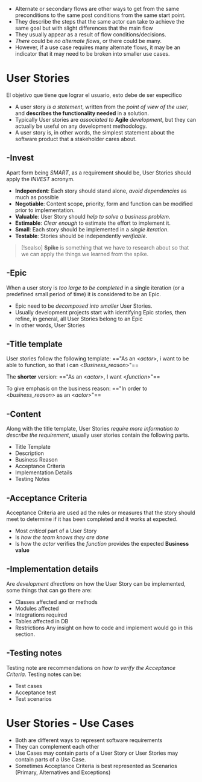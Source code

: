 - Alternate or secondary flows are other ways to get from the same preconditions to the same post conditions from the same start point.
- They describe the steps that the same actor can take to achieve the same goal but with slight differences that the main flow
- They usually appear as a result of flow conditions/decisions.
- *There* could be *no alternate flows*, or there could be many.
- However, if a use case requires many alternate flows, it may be an indicator that it may need to be broken into smaller use cases.
# User Stories
El objetivo que tiene que lograr el usuario, esto debe de ser especifico
- A user story  *is a statement*, written from the *point of view of the user*, and **describes the functionality needed** in a solution.
- Typically User stories are *associated to* **Agile** *development*, but they can actually be useful on any development methodology.
- A user story is, in other words, the simplest statement about the software product that a stakeholder cares about.
## -Invest
Apart form being *SMART*, as a requirement should be, User Stories should apply the *INVEST* acronym.
- **Independent**: Each story should stand alone, *avoid dependencies* as much as possible
- **Negotiable**: Content scope, priority, form and function can be modified prior to implementation.
- **Valuable**: User Story should *help to solve a business problem*.
- **Estimable**: *Clear enough* to estimate the effort to implement it.
- **Small**: Each story should be implemented in a *single iteration*.
- **Testable**: Stories should be independently *verifiable*.
>[!sealso]
>**Spike** is something that we have to research about so that we can apply the things we learned from the spike.

## -Epic
When a user story is *too large to be completed* in a single iteration (or a predefined small period of time) it is considered to be an Epic.
- Epic need to be *decomposed into smaller* User Stories.
- Usually development projects start with identifying Epic stories, then refine, in general, all User Stories belong to an Epic
- In other words, User Stories
## -Title template
User stories follow the following template:
=="As an \<*actor*>, i want to be able to function, so that i can \<*Business_reason*>"==

The **shorter** version:
=="As an \<*actor*>, I want \<*function*>"==

To give emphasis on the business reason:
=="In order to \<*business_reason*> as an \<*actor*>"==

## -Content
Along with the title template, User Stories *require more information to describe the requirement*, usually user stories contain the following parts.
- Title Template
- Description
- Business Reason
- Acceptance Criteria
- Implementation Details
- Testing Notes
## -Acceptance Criteria
Acceptance Criteria are used ad the rules or measures that the story should meet to determine if it has been completed and it works at expected.
- Most *critical* part of a User Story
- Is *how the team knows they are done*
- Is how the *actor* verifies the *function* provides the expected **Business value**

## -Implementation details
Are *development directions* on how the User Story can be implemented, some things that can go there are:
- Classes affected and or methods
- Modules affected
- Integrations required
- Tables affected in DB
- Restrictions
Any insight on how to code and implement would go in this section.

## -Testing notes
Testing note are recommendations on *how to verify the Acceptance Criteria*.
Testing notes can be:
- Test cases
- Acceptance test
- Test scenarios

# User Stories - Use Cases
- Both are different ways to represent software requirements
- They can complement each other
- Use Cases may contain parts of a User Story or User Stories may contain parts of a Use Case.
- Sometimes Acceptance Criteria is best represented as Scenarios (Primary, Alternatives and Exceptions)

